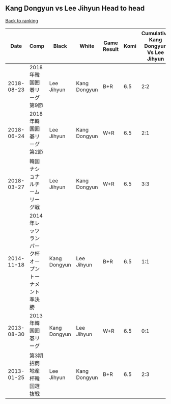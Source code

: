 ## Kang Dongyun vs Lee Jihyun Head to head

[Back to ranking](../../index.md)




| **Date** | **Comp** | **Black** | **White** | **Game Result** | **Komi** | **Cumulative Kang Dongyun Vs Lee Jihyun** | **Kang Dongyun Streak** | **Lee Jihyun Streak** | 
| --- | --- | --- | --- | --- | --- | --- | --- | --- |
| 2018-08-23 | 2018年韓国囲碁リーグ第9節 | Lee Jihyun | Kang Dongyun | B+R | 6.5 | 2:2 | 0 | 1 | 
| 2018-06-24 | 2018年韓国囲碁リーグ第2節 | Lee Jihyun | Kang Dongyun | W+R | 6.5 | 2:1 | 2 | 0 | 
| 2018-03-27 | 韓国ナショナルチームリーグ戦 | Lee Jihyun | Kang Dongyun | W+R | 6.5 | 3:3 | 1 | 0 | 
| 2014-11-18 | 2014年レッツランパーク杯オープントーナメント準決勝 | Kang Dongyun | Lee Jihyun | B+R | 6.5 | 1:1 | 1 | 0 | 
| 2013-08-30 | 2013年韓国囲碁リーグ | Kang Dongyun | Lee Jihyun | W+R | 6.5 | 0:1 | 0 | 1 | 
| 2013-01-25 | 第3期招商地産杯韓国選抜戦 | Lee Jihyun | Kang Dongyun | B+R | 6.5 | 2:3 | 0 | 2 |




